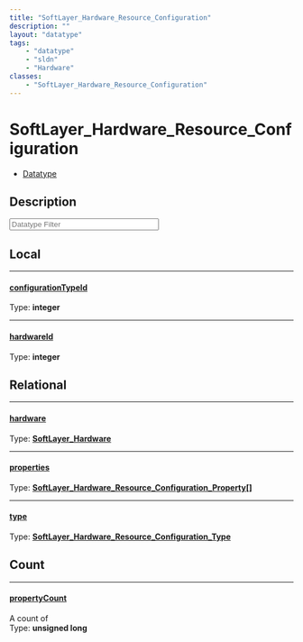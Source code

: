 ```yaml
---
title: "SoftLayer_Hardware_Resource_Configuration"
description: ""
layout: "datatype"
tags:
    - "datatype"
    - "sldn"
    - "Hardware"
classes:
    - "SoftLayer_Hardware_Resource_Configuration"
---
```


# SoftLayer_Hardware_Resource_Configuration
<div id='service-datatype'>
    <ul id='sldn-reference-tabs'>
        <li id='datatype'> <a href='/reference/datatypes/SoftLayer_Hardware_Resource_Configuration' >Datatype</a></li>
    </ul>
</div>

## Description 








<!-- Filer BEGIN -->
<div class="view-filters">
        <div class="clearfix">
            <div class="search-input-box">
                <input placeholder="Datatype Filter" onkeyup="titleSearch(inputId='prop-input', divId='properties', elementClass='prop-row')" 
                    type="text" id="prop-input" value="" size="30" maxlength="128" class="form-text">
            </div>
        </div>
</div>
<!-- Filer END -->

<div id="properties" class="content">
<div id="localProperties" class="prop-content" >

## Local
<div class="prop-row">

-----
[configurationTypeId]: #configurationtypeid
#### [configurationTypeId]
  
<span class="type-label">Type: </span>**integer**  



</div>
<div class="prop-row">

-----
[hardwareId]: #hardwareid
#### [hardwareId]
  
<span class="type-label">Type: </span>**integer**  



</div>
</div>
<!-- LOCAL PROPERTY END -->

<div id="relationalProperties"  class="prop-content" >

## Relational
<div class="prop-row">

-----
[hardware]: #hardware
#### [hardware]
  
<span class="type-label">Type: </span>**<a href='/reference/datatypes/SoftLayer_Hardware'>SoftLayer_Hardware </a>**  



</div>
<div class="prop-row">

-----
[properties]: #properties
#### [properties]
  
<span class="type-label">Type: </span>**<a href='/reference/datatypes/SoftLayer_Hardware_Resource_Configuration_Property'>SoftLayer_Hardware_Resource_Configuration_Property[] </a>**  



</div>
<div class="prop-row">

-----
[type]: #type
#### [type]
  
<span class="type-label">Type: </span>**<a href='/reference/datatypes/SoftLayer_Hardware_Resource_Configuration_Type'>SoftLayer_Hardware_Resource_Configuration_Type </a>**  



</div>

## Count
<div class="prop-row">

-----
[propertyCount]: #propertycount
#### [propertyCount]
A count of    
<span class="type-label">Type: </span>**unsigned long**  



</div>
</div>


